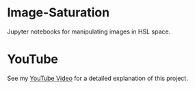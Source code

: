 # Image-Saturation
Jupyter notebooks for manipulating images in HSL space. 

# YouTube
See my [YouTube Video](https://www.youtube.com/watch?v=L_i_pl6yTQo) for a detailed explanation of this project.
